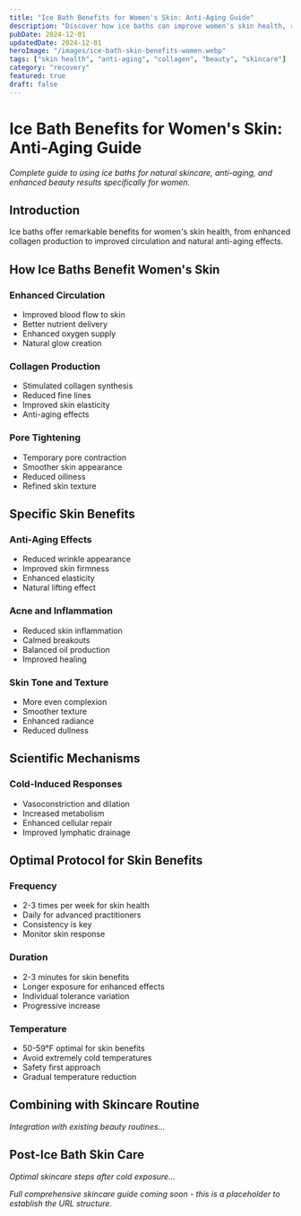 ```yaml
---
title: "Ice Bath Benefits for Women's Skin: Anti-Aging Guide"
description: "Discover how ice baths can improve women's skin health, reduce aging signs, enhance collagen production, and create a natural glow. Complete skincare guide."
pubDate: 2024-12-01
updatedDate: 2024-12-01
heroImage: "/images/ice-bath-skin-benefits-women.webp"
tags: ["skin health", "anti-aging", "collagen", "beauty", "skincare"]
category: "recovery"
featured: true
draft: false
---
```


# Ice Bath Benefits for Women's Skin: Anti-Aging Guide

*Complete guide to using ice baths for natural skincare, anti-aging, and enhanced beauty results specifically for women.*

## Introduction

Ice baths offer remarkable benefits for women's skin health, from enhanced collagen production to improved circulation and natural anti-aging effects.

## How Ice Baths Benefit Women's Skin

### Enhanced Circulation
- Improved blood flow to skin
- Better nutrient delivery
- Enhanced oxygen supply
- Natural glow creation

### Collagen Production
- Stimulated collagen synthesis
- Reduced fine lines
- Improved skin elasticity
- Anti-aging effects

### Pore Tightening
- Temporary pore contraction
- Smoother skin appearance
- Reduced oiliness
- Refined skin texture

## Specific Skin Benefits

### Anti-Aging Effects
- Reduced wrinkle appearance
- Improved skin firmness
- Enhanced elasticity
- Natural lifting effect

### Acne and Inflammation
- Reduced skin inflammation
- Calmed breakouts
- Balanced oil production
- Improved healing

### Skin Tone and Texture
- More even complexion
- Smoother texture
- Enhanced radiance
- Reduced dullness

## Scientific Mechanisms

### Cold-Induced Responses
- Vasoconstriction and dilation
- Increased metabolism
- Enhanced cellular repair
- Improved lymphatic drainage

## Optimal Protocol for Skin Benefits

### Frequency
- 2-3 times per week for skin health
- Daily for advanced practitioners
- Consistency is key
- Monitor skin response

### Duration
- 2-3 minutes for skin benefits
- Longer exposure for enhanced effects
- Individual tolerance variation
- Progressive increase

### Temperature
- 50-59°F optimal for skin benefits
- Avoid extremely cold temperatures
- Safety first approach
- Gradual temperature reduction

## Combining with Skincare Routine

*Integration with existing beauty routines...*

## Post-Ice Bath Skin Care

*Optimal skincare steps after cold exposure...*

*Full comprehensive skincare guide coming soon - this is a placeholder to establish the URL structure.*